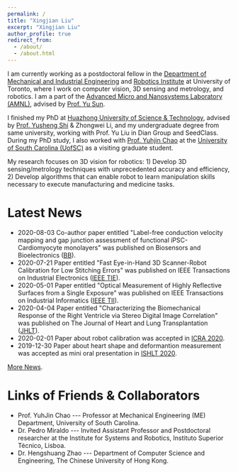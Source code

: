 ```yaml
---
permalink: /
title: "Xingjian Liu"
excerpt: "Xingjian Liu"
author_profile: true
redirect_from: 
  - /about/
  - /about.html
---
```

I am currently working as a postdoctoral fellow in the [Department of Mechanical and Industrial Engineering](https://www.mie.utoronto.ca/) and [Robotics Institute](https://robotics.utoronto.ca/) at University of Toronto, where I work on computer vision, 3D sensing and metrology, and robotics. I am a part of the [Advanced Micro and Nanosystems Laboratory (AMNL)](http://amnl.mie.utoronto.ca/), advised by [Prof. Yu Sun](https://sun.mie.utoronto.ca/bio/). 

I finished my PhD at [Huazhong University of Science & Technology](http://english.hust.edu.cn/), advised by [Prof. Yusheng Shi](http://faculty.hust.edu.cn/shiyusheng/zh_CN/index.htm) & Zhongwei Li, and my undergraduate degree from same university, working with Prof. Yu Liu in Dian Group and SeedClass. During my PhD study, I also worked with [Prof. Yuhjin Chao](https://www.sc.edu/study/colleges_schools/engineering_and_computing/faculty-staff/chao_yuh.php) at the [University of South Carolina (UofSC)](https://www.sc.edu/) as a visiting graduate student. 

My research focuses on 3D vision for robotics: 1) Develop 3D sensing/metrology techniques with unprecedented accuracy and efficiency, 2) Develop algorithms that can enable robot to learn manipulation skills necessary to execute manufacturing and medicine tasks.

# Latest News 
* 2020-08-03 Co-author paper entitled "Label-free conduction velocity mapping and gap junction assessment of functional iPSC-Cardiomyocyte monolayers" was published on Biosensors and Bioelectronics ([BB](https://doi.org/10.1016/j.bios.2020.112468)).
* 2020-07-21 Paper entitled "Fast Eye-in-Hand 3D Scanner-Robot Calibration for Low Stitching Errors" was published on IEEE Transactions on Industrial Electronics ([IEEE TIE](https://doi.org/10.1109/TIE.2020.3009568)).
* 2020-05-01 Paper entitled "Optical Measurement of Highly Reflective Surfaces from a Single Exposure" was published on IEEE Transactions on Industrial Informatics ([IEEE TII](https://doi.org/10.1109/TII.2020.2991458)).
* 2020-04-04 Paper entitled "Characterizing the Biomechanical Response of the Right Ventricle via Stereo Digital Image Correlation" was published on The Journal of Heart and Lung Transplantation ([JHLT](https://doi.org/10.1016/j.healun.2020.01.757)).
* 2020-02-01 Paper about robot calibration was accepted in [ICRA 2020](https://www.icra2020.org/).
* 2019-12-30 Paper about heart shape and deformantion measurement was accepted as mini oral presentation in [ISHLT 2020](https://ishlt.org/meetings-education/annual-meeting/ishlt2020).

[More News](https://xingjianliu.github.io/news).

# Links of Friends & Collaborators
* Prof. YuhJin Chao --- Professor at Mechanical Engineering (ME) Department, University of South Carolina.
* Dr. Pedro Miraldo --- Invited Assistant Professor and Postdoctoral researcher at the Institute for Systems and Robotics, Instituto Superior Técnico, Lisboa.
* Dr. Hengshuang Zhao --- Department of Computer Science and Engineering, The Chinese University of Hong Kong.

<script type='text/javascript' id='clustrmaps' src='//cdn.clustrmaps.com/map_v2.js?cl=ffffff&w=a&t=tt&d=V26EEi-XzBMVpO00n55ZZgpx40ySNjsToCJZc5dtqyU&co=b3c0c9&ct=ffffff&cmo=3acc3a&cmn=ff5353'></script>
